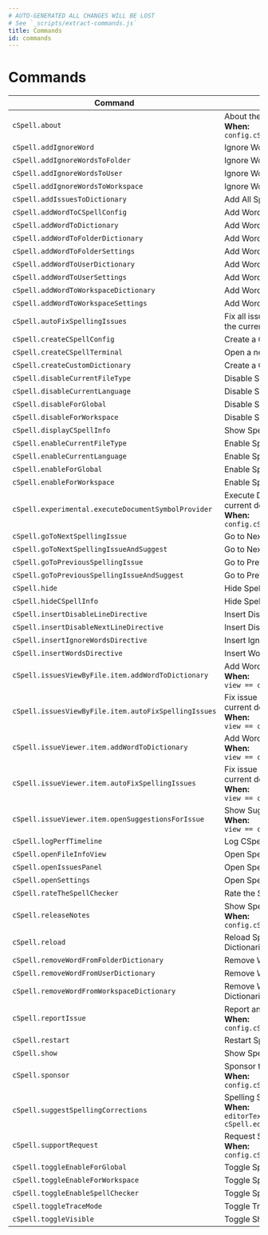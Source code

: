 ```yaml
---
# AUTO-GENERATED ALL CHANGES WILL BE LOST
# See `_scripts/extract-commands.js`
title: Commands
id: commands
---
```


# Commands


| Command | Title |
| ------- | ----- |
| `cSpell.about` |  About the Spell Checker<br />**When:**<br />  `config.cSpell.command.about` |
| `cSpell.addIgnoreWord` |  Ignore Words |
| `cSpell.addIgnoreWordsToFolder` |  Ignore Word in Folder Settings |
| `cSpell.addIgnoreWordsToUser` |  Ignore Words in User Settings |
| `cSpell.addIgnoreWordsToWorkspace` |  Ignore Words in Workspace Settings |
| `cSpell.addIssuesToDictionary` |  Add All Spelling Issues to Dictionary |
| `cSpell.addWordToCSpellConfig` |  Add Words to CSpell Configuration |
| `cSpell.addWordToDictionary` |  Add Words to Dictionary |
| `cSpell.addWordToFolderDictionary` |  Add Words to Folder Dictionary |
| `cSpell.addWordToFolderSettings` |  Add Words to Folder Settings |
| `cSpell.addWordToUserDictionary` |  Add Words to User Dictionary |
| `cSpell.addWordToUserSettings` |  Add Words to User Settings |
| `cSpell.addWordToWorkspaceDictionary` |  Add Words to Workspace Dictionary |
| `cSpell.addWordToWorkspaceSettings` |  Add Words to Workspace Settings |
| `cSpell.autoFixSpellingIssues` |  Fix all issues with a preferred suggestion in the current document. |
| `cSpell.createCSpellConfig` |  Create a CSpell Configuration File. |
| `cSpell.createCSpellTerminal` |  Open a new CSpell REPL Terminal |
| `cSpell.createCustomDictionary` |  Create a Custom Dictionary File. |
| `cSpell.disableCurrentFileType` |  Disable Spell Checking File Type |
| `cSpell.disableCurrentLanguage` |  Disable Spell Checking Document Type |
| `cSpell.disableForGlobal` |  Disable Spell Checking by Default |
| `cSpell.disableForWorkspace` |  Disable Spell Checking For Workspace |
| `cSpell.displayCSpellInfo` |  Show Spell Checker Configuration Info |
| `cSpell.enableCurrentFileType` |  Enable Spell Checking File Type |
| `cSpell.enableCurrentLanguage` |  Enable Spell Checking Document Type |
| `cSpell.enableForGlobal` |  Enable Spell Checking by Default |
| `cSpell.enableForWorkspace` |  Enable Spell Checking For Workspace |
| `cSpell.experimental.executeDocumentSymbolProvider` |  Execute Document Symbol Provider on the current document.<br />**When:**<br />  `config.cSpell.experimental.symbols` |
| `cSpell.goToNextSpellingIssue` |  Go to Next Spelling Issue |
| `cSpell.goToNextSpellingIssueAndSuggest` |  Go to Next Spelling Issue and Suggest |
| `cSpell.goToPreviousSpellingIssue` |  Go to Previous Spelling Issue |
| `cSpell.goToPreviousSpellingIssueAndSuggest` |  Go to Previous Spelling Issue and Suggest |
| `cSpell.hide` |  Hide Spelling Issues |
| `cSpell.hideCSpellInfo` |  Hide Spell Checker Configuration Info |
| `cSpell.insertDisableLineDirective` |  Insert Disable Current Line Directive |
| `cSpell.insertDisableNextLineDirective` |  Insert Disable Next Line Directive |
| `cSpell.insertIgnoreWordsDirective` |  Insert Ignore Words Directive |
| `cSpell.insertWordsDirective` |  Insert Words Directive |
| `cSpell.issuesViewByFile.item.addWordToDictionary` |  Add Word to Dictionary<br />**When:**<br />  `view == cSpellIssuesViewByFile` |
| `cSpell.issuesViewByFile.item.autoFixSpellingIssues` |  Fix issue with preferred suggestion in the current document.<br />**When:**<br />  `view == cSpellIssuesViewByFile` |
| `cSpell.issueViewer.item.addWordToDictionary` |  Add Word to Dictionary<br />**When:**<br />  `view == cSpellIssuesViewByIssue` |
| `cSpell.issueViewer.item.autoFixSpellingIssues` |  Fix issue with preferred suggestion in the current document.<br />**When:**<br />  `view == cSpellIssuesViewByIssue` |
| `cSpell.issueViewer.item.openSuggestionsForIssue` |  Show Suggestions<br />**When:**<br />  `view == cSpellIssuesViewByIssue` |
| `cSpell.logPerfTimeline` |  Log CSpell performance times to console |
| `cSpell.openFileInfoView` |  Open Spell Checker File Information View |
| `cSpell.openIssuesPanel` |  Open Spell Checker Issues Panel |
| `cSpell.openSettings` |  Open Spell Checker Settings |
| `cSpell.rateTheSpellChecker` |  Rate the Spell Checker |
| `cSpell.releaseNotes` |  Show Spell Checker Release Notes<br />**When:**<br />  `config.cSpell.command.releaseNotes` |
| `cSpell.reload` |  Reload Spell Checker Configuration and Dictionaries |
| `cSpell.removeWordFromFolderDictionary` |  Remove Words from the Folder Dictionary |
| `cSpell.removeWordFromUserDictionary` |  Remove Words from the Global Dictionary |
| `cSpell.removeWordFromWorkspaceDictionary` |  Remove Words from the Workspace Dictionaries |
| `cSpell.reportIssue` |  Report an Issue with the Spell Checker<br />**When:**<br />  `config.cSpell.command.reportIssue` |
| `cSpell.restart` |  Restart Spell Checker Server |
| `cSpell.show` |  Show Spelling Issues |
| `cSpell.sponsor` |  Sponsor the Spell Checker<br />**When:**<br />  `config.cSpell.command.sponsor` |
| `cSpell.suggestSpellingCorrections` |  Spelling Suggestions...<br />**When:**<br />  `editorTextFocus && cSpell.editorMenuContext.showSuggestions` |
| `cSpell.supportRequest` |  Request Support with the Spell Checker<br />**When:**<br />  `config.cSpell.command.enableSupportRequest` |
| `cSpell.toggleEnableForGlobal` |  Toggle Spell Checking in User Settings |
| `cSpell.toggleEnableForWorkspace` |  Toggle Spell Checking for Workspace |
| `cSpell.toggleEnableSpellChecker` |  Toggle Spell Checking |
| `cSpell.toggleTraceMode` |  Toggle Trace Mode |
| `cSpell.toggleVisible` |  Toggle Show Spelling Issues |


